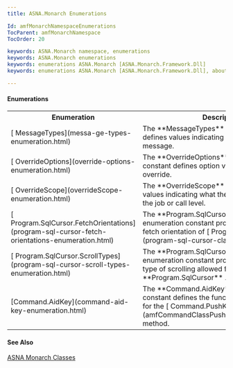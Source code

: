 ```yaml
---
title: ASNA.Monarch Enumerations

Id: amfMonarchNamespaceEnumerations
TocParent: amfMonarchNamespace
TocOrder: 20

keywords: ASNA.Monarch namespace, enumerations
keywords: ASNA.Monarch enumerations
keywords: enumerations ASNA.Monarch [ASNA.Monarch.Framework.Dll]
keywords: enumerations ASNA.Monarch [ASNA.Monarch.Framework.Dll], about

---
```


<!--mine -->

#### Enumerations
<table class="mytable" cellspacing="0" cellpadding="4" width="90%">
          <colgroup>
            <col width="30%" />
            <col width="70%" />
          </colgroup>
          <tr>
            <th>Enumeration</th>
            <th>Description</th>
          </tr>
          <tr>
            <td>[
              MessageTypes](messa-ge-types-enumeration.html)
            </td>
            <td>The 
 **MessageTypes**  enumeration constant
            defines values indicating the type of program
            message.</td>
          </tr>
          <tr>
            <td>[
              OverrideOptions](override-options-enumeration.html)
            </td>
            <td>The 
 **OverrideOptions**  enumeration constant
            defines option values for the type of override.</td>
          </tr>
          <tr>
            <td>[
              OverrideScope](overrideScope-enumeration.html)
            </td>
            <td>The 
 **OverrideScope**  enumeration provides
            values indicating what the override applies to - the
            job or call level.</td>
          </tr>
          <tr>
            <td>[
              Program.SqlCursor.FetchOrientations](program-sql-cursor-fetch-orientations-enumeration.html)
            </td>
            <td>The 
 **Program.SqlCursor.FetchOrientations**  enumeration
            constant provides values for the fetch
            orientation of 
            [
            Program.SqlCursor](program-sql-cursor-class.html).</td>
          </tr>
          <tr>
            <td>[
              Program.SqlCursor.ScrollTypes](program-sql-cursor-scroll-types-enumeration.html)
            </td>
            <td>The 
 **Program.SqlCursor.ScrollTypes**  enumeration
            constant provides values for the type of
            scrolling allowed for 
 **Program.SqlCursor** .</td>
          </tr>
          <tr>
            <td>[Command.AidKey](command-aid-key-enumeration.html)</td>
            <td>The **Command.AidKey** enumerated constant defines the function and attention keys for the [ Command.PushKeyFocus](amfCommandClassPushKeyFocusMethod.html) method.</td>
          </tr>          
</table>

#### See Also
[ASNA Monarch Classes](monarch-namespace-classes.html)
